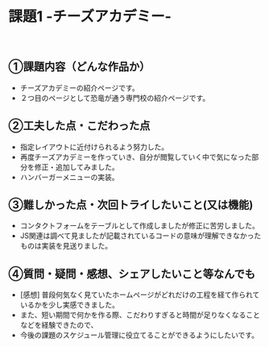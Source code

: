 # 課題1 -チーズアカデミー-
​
## ①課題内容（どんな作品か）
- チーズアカデミーの紹介ページです。
- ２つ目のページとして恐竜が通う専門校の紹介ページです。
​
## ②工夫した点・こだわった点
- 指定レイアウトに近付けられるよう努力した。
- 再度チーズアカデミーを作っていき、自分が閲覧していく中で気になった部分を修正・追加してみました。
- ハンバーガーメニューの実装。
​
## ③難しかった点・次回トライしたいこと(又は機能)
- コンタクトフォームをテーブルとして作成しましたが修正に苦労しました。
- JS関連は調べて見ましたが記載されているコードの意味が理解できなかったものは実装を見送りました。
​
## ④質問・疑問・感想、シェアしたいこと等なんでも
- [感想] 普段何気なく見ていたホームページがどれだけの工程を経て作られているかを少し実感できました。
- また、短い期間で何かを作る際、こだわりすぎると時間が足りなくなることなどを経験できたので、
- 今後の課題のスケジュール管理に役立てることができるようにしたいです。